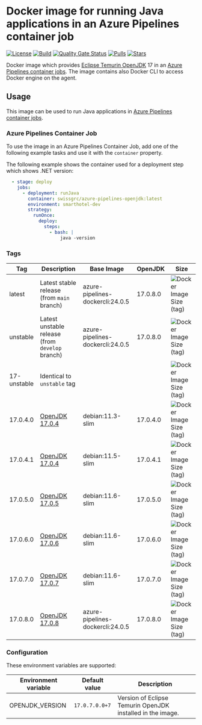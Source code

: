 # Docker image for running Java applications in an Azure Pipelines container job

<!-- markdownlint-disable MD013 -->
[![License](https://img.shields.io/badge/license-MIT-blue.svg?style=flat-square)](https://github.com/swissgrc/docker-azure-pipelines-openjdk-17/blob/main/LICENSE) [![Build](https://img.shields.io/github/actions/workflow/status/swissgrc/docker-azure-pipelines-openjdk-17/publish.yml?branch=develop&style=flat-square)](https://github.com/swissgrc/docker-azure-pipelines-openjdk-17/actions/workflows/publish.yml) [![Quality Gate Status](https://sonarcloud.io/api/project_badges/measure?project=swissgrc_docker-azure-pipelines-openjdk-17&metric=alert_status)](https://sonarcloud.io/summary/new_code?id=swissgrc_docker-azure-pipelines-openjdk-17) [![Pulls](https://img.shields.io/docker/pulls/swissgrc/azure-pipelines-openjdk.svg?style=flat-square)](https://hub.docker.com/r/swissgrc/azure-pipelines-openjdk) [![Stars](https://img.shields.io/docker/stars/swissgrc/azure-pipelines-openjdk.svg?style=flat-square)](https://hub.docker.com/r/swissgrc/azure-pipelines-openjdk)
<!-- markdownlint-restore -->

Docker image which provides [Eclipse Temurin OpenJDK] 17 in an [Azure Pipelines container jobs].
The image contains also Docker CLI to access Docker engine on the agent.

## Usage

This image can be used to run Java applications in [Azure Pipelines container jobs].

### Azure Pipelines Container Job

To use the image in an Azure Pipelines Container Job, add one of the following example tasks and use it with the `container` property.

The following example shows the container used for a deployment step which shows .NET version:

```yaml
  - stage: deploy
    jobs:
      - deployment: runJava
        container: swissgrc/azure-pipelines-openjdk:latest
        environment: smarthotel-dev
        strategy:
          runOnce:
            deploy:
              steps:
                - bash: |
                    java -version
```

### Tags

| Tag         | Description                                                                                   | Base Image                       | OpenJDK  | Size                                                                                                                                |
|-------------|-----------------------------------------------------------------------------------------------|----------------------------------|----------|-------------------------------------------------------------------------------------------------------------------------------------|
| latest      | Latest stable release (from `main` branch)                                                    | azure-pipelines-dockercli:24.0.5 | 17.0.8.0 | ![Docker Image Size (tag)](https://img.shields.io/docker/image-size/swissgrc/azure-pipelines-openjdk/latest?style=flat-square)      |
| unstable    | Latest unstable release (from `develop` branch)                                               | azure-pipelines-dockercli:24.0.5 | 17.0.8.0 | ![Docker Image Size (tag)](https://img.shields.io/docker/image-size/swissgrc/azure-pipelines-openjdk/unstable?style=flat-square)    |
| 17-unstable | Identical to `unstable` tag                                                                   |                                  |          | ![Docker Image Size (tag)](https://img.shields.io/docker/image-size/swissgrc/azure-pipelines-openjdk/17-unstable?style=flat-square) |
| 17.0.4.0    | [OpenJDK 17.0.4](https://foojay.io/java-17/?tab=component&version=17.0.4&quarter=072022)      | debian:11.3-slim                 | 17.0.4.0 | ![Docker Image Size (tag)](https://img.shields.io/docker/image-size/swissgrc/azure-pipelines-openjdk/17.0.4.0?style=flat-square)    |
| 17.0.4.1    | [OpenJDK 17.0.4](https://foojay.io/java-17/?tab=component&version=17.0.4&quarter=072022)      | debian:11.5-slim                 | 17.0.4.1 | ![Docker Image Size (tag)](https://img.shields.io/docker/image-size/swissgrc/azure-pipelines-openjdk/17.0.4.1?style=flat-square)    |
| 17.0.5.0    | [OpenJDK 17.0.5](https://foojay.io/java-17/?tab=component&version=17.0.5&quarter=102022)      | debian:11.6-slim                 | 17.0.5.0 | ![Docker Image Size (tag)](https://img.shields.io/docker/image-size/swissgrc/azure-pipelines-openjdk/17.0.5.0?style=flat-square)    |
| 17.0.6.0    | [OpenJDK 17.0.6](https://foojay.io/java-17/?tab=component&version=17.0.6&quarter=012023)      | debian:11.6-slim                 | 17.0.6.0 | ![Docker Image Size (tag)](https://img.shields.io/docker/image-size/swissgrc/azure-pipelines-openjdk/17.0.6.0?style=flat-square)    |
| 17.0.7.0    | [OpenJDK 17.0.7](https://foojay.io/java-17/?version=17.0.7&quarter=042023)                    | debian:11.6-slim                 | 17.0.7.0 | ![Docker Image Size (tag)](https://img.shields.io/docker/image-size/swissgrc/azure-pipelines-openjdk/17.0.7.0?style=flat-square)    |
| 17.0.8.0    | [OpenJDK 17.0.8](https://foojay.io/java-17/?version=17.0.8&quarter=072023)                    | azure-pipelines-dockercli:24.0.5 | 17.0.8.0 | ![Docker Image Size (tag)](https://img.shields.io/docker/image-size/swissgrc/azure-pipelines-openjdk/17.0.8.0?style=flat-square)    |

### Configuration

These environment variables are supported:

| Environment variable   | Default value        | Description                                                      |
|------------------------|----------------------|------------------------------------------------------------------|
| OPENJDK_VERSION        | `17.0.7.0.0+7`       | Version of Eclipse Temurin OpenJDK installed in the image.       |

[Eclipse Temurin OpenJDK]: https://adoptium.net/temurin/
[Azure Pipelines container jobs]: https://docs.microsoft.com/en-us/azure/devops/pipelines/process/container-phases
